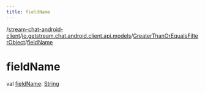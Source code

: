 ```yaml
---
title: fieldName
---
```

/[stream-chat-android-client](../../index.md)/[io.getstream.chat.android.client.api.models](../index.md)/[GreaterThanOrEqualsFilterObject](index.md)/[fieldName](fieldName.md)  
  
  
  
# fieldName  
val [fieldName](fieldName.md): [String](https://kotlinlang.org/api/latest/jvm/stdlib/kotlin/-string/index.html)

